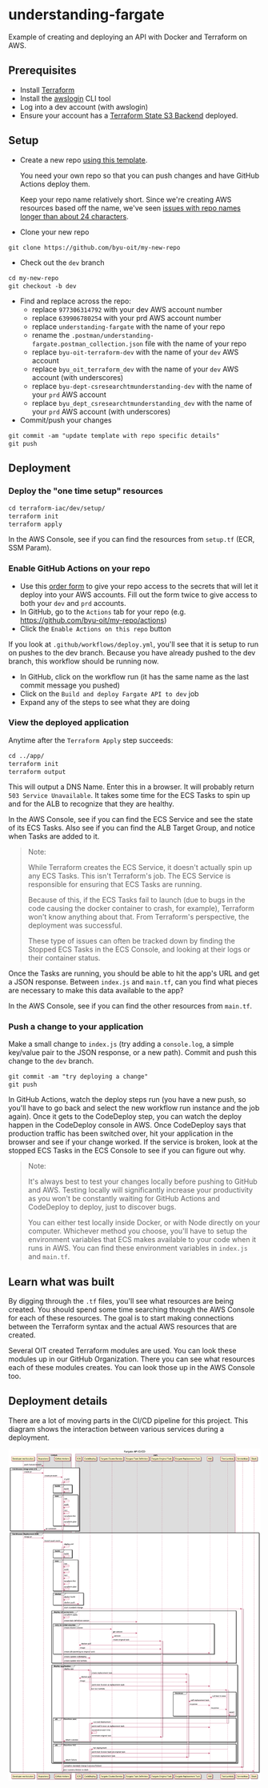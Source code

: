 # understanding-fargate
Example of creating and deploying an API with Docker and Terraform on AWS.

## Prerequisites

* Install [Terraform](https://www.terraform.io/downloads.html)
* Install the [awslogin](https://pypi.org/project/byu-awslogin/) CLI tool
* Log into a dev account (with awslogin)
* Ensure your account has a [Terraform State S3 Backend](https://github.com/byu-oit/terraform-aws-backend-s3) deployed.

## Setup
* Create a new repo [using this template](https://github.com/byu-oit/understanding-fargate/generate).

  You need your own repo so that you can push changes and have GitHub Actions deploy them.
  
  Keep your repo name relatively short. Since we're creating AWS resources based off the name, we've seen [issues with repo names longer than about 24 characters](https://github.com/byu-oit/understanding-fargate/issues/22).

* Clone your new repo
```
git clone https://github.com/byu-oit/my-new-repo
```
* Check out the `dev` branch 
```
cd my-new-repo
git checkout -b dev
```
* Find and replace across the repo:
  * replace `977306314792` with your dev AWS account number
  * replace `639906780254` with your prd AWS account number
  * replace `understanding-fargate` with the name of your repo
  * rename the `.postman/understanding-fargate.postman_collection.json` file with the name of your repo
  * replace `byu-oit-terraform-dev` with the name of your `dev` AWS account
  * replace `byu_oit_terraform_dev` with the name of your `dev` AWS account (with underscores)
  * replace `byu-dept-csresearchtmunderstanding-dev` with the name of your `prd` AWS account
  * replace `byu_dept_csresearchtmunderstanding_dev` with the name of your `prd` AWS account (with underscores)
* Commit/push your changes
```
git commit -am "update template with repo specific details" 
git push
```

## Deployment

### Deploy the "one time setup" resources

```
cd terraform-iac/dev/setup/
terraform init
terraform apply
```

In the AWS Console, see if you can find the resources from `setup.tf` (ECR, SSM Param).

### Enable GitHub Actions on your repo

* Use this [order form](https://it.byu.edu/it?id=sc_cat_item&sys_id=d20809201b2d141069fbbaecdc4bcb84) to give your repo access to the secrets that will let it deploy into your AWS accounts. Fill out the form twice to give access to both your `dev` and `prd` accounts.
* In GitHub, go to the `Actions` tab for your repo (e.g. https://github.com/byu-oit/my-repo/actions)
* Click the `Enable Actions on this repo` button

If you look at `.github/workflows/deploy.yml`, you'll see that it is setup to run on pushes to the dev branch. Because you have already pushed to the dev branch, this workflow should be running now.

* In GitHub, click on the workflow run (it has the same name as the last commit message you pushed)
* Click on the `Build and deploy Fargate API to dev` job
* Expand any of the steps to see what they are doing

### View the deployed application

Anytime after the `Terraform Apply` step succeeds:
```
cd ../app/
terraform init
terraform output
```

This will output a DNS Name. Enter this in a browser. It will probably return `503 Service Unavailable`. It takes some time for the ECS Tasks to spin up and for the ALB to recognize that they are healthy.

In the AWS Console, see if you can find the ECS Service and see the state of its ECS Tasks. Also see if you can find the ALB Target Group, and notice when Tasks are added to it.

> Note:
> 
> While Terraform creates the ECS Service, it doesn't actually spin up any ECS Tasks. This isn't Terraform's job. The ECS Service is responsible for ensuring that ECS Tasks are running.
> 
> Because of this, if the ECS Tasks fail to launch (due to bugs in the code causing the docker container to crash, for example), Terraform won't know anything about that. From Terraform's perspective, the deployment was successful.
> 
> These type of issues can often be tracked down by finding the Stopped ECS Tasks in the ECS Console, and looking at their logs or their container status.

Once the Tasks are running, you should be able to hit the app's URL and get a JSON response. Between `index.js` and `main.tf`, can you find what pieces are necessary to make this data available to the app?

In the AWS Console, see if you can find the other resources from `main.tf`.

### Push a change to your application

Make a small change to `index.js` (try adding a `console.log`, a simple key/value pair to the JSON response, or a new path). Commit and push this change to the `dev` branch.

```
git commit -am "try deploying a change"
git push
```

In GitHub Actions, watch the deploy steps run (you have a new push, so you'll have to go back and select the new workflow run instance and the job again). Once it gets to the CodeDeploy step, you can watch the deploy happen in the CodeDeploy console in AWS. Once CodeDeploy says that production traffic has been switched over, hit your application in the browser and see if your change worked. If the service is broken, look at the stopped ECS Tasks in the ECS Console to see if you can figure out why.

> Note: 
>
> It's always best to test your changes locally before pushing to GitHub and AWS. Testing locally will significantly increase your productivity as you won't be constantly waiting for GitHub Actions and CodeDeploy to deploy, just to discover bugs.
>
> You can either test locally inside Docker, or with Node directly on your computer. Whichever method you choose, you'll have to setup the environment variables that ECS makes available to your code when it runs in AWS. You can find these environment variables in `index.js` and `main.tf`.

## Learn what was built

By digging through the `.tf` files, you'll see what resources are being created. You should spend some time searching through the AWS Console for each of these resources. The goal is to start making connections between the Terraform syntax and the actual AWS resources that are created.

Several OIT created Terraform modules are used. You can look these modules up in our GitHub Organization. There you can see what resources each of these modules creates. You can look those up in the AWS Console too.

## Deployment details

There are a lot of moving parts in the CI/CD pipeline for this project. This diagram shows the interaction between various services during a deployment.

![CI/CD Sequence Diagram](doc/Fargate%20API%20CI%20CD.png)
